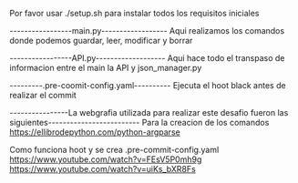 Por favor usar ./setup.sh
para instalar todos los requisitos iniciales



-----------------main.py------------------
Aqui realizamos los comandos donde podemos guardar, leer, modificar y borrar

-----------------API.py-------------------
Aqui hace todo el transpaso de informacion entre el main la API y json_manager.py

---------.pre-coomit-config.yaml----------
Ejecuta el hoot black antes de realizar el commit
 
   
----------------La webgrafia utilizada para realizar este desafio fueron las siguientes-------------------------
Para la creacion de los comandos
    https://ellibrodepython.com/python-argparse

Como funciona hoot y se crea .pre-commit-config.yaml
    https://www.youtube.com/watch?v=FEsV5P0mh9g
    https://www.youtube.com/watch?v=uiKs_bXR8Fs

